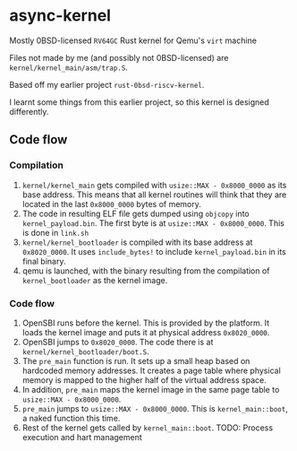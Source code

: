 # async-kernel

Mostly 0BSD-licensed `RV64GC` Rust kernel for Qemu's `virt` machine

Files not made by me (and possibly not 0BSD-licensed) are `kernel/kernel_main/asm/trap.S`.

Based off my earlier project `rust-0bsd-riscv-kernel`.

I learnt some things from this earlier project, so this kernel is designed differently.

## Code flow

### Compilation

1. `kernel/kernel_main` gets compiled with `usize::MAX - 0x8000_0000` as its base address. This means that all
kernel routines will think that they are located in the last `0x8000_0000` bytes of memory.
2. The code in resulting ELF file gets dumped using `objcopy` into `kernel_payload.bin`. The first byte is at `usize::MAX - 0x8000_0000`. This is done in `link.sh`
3. `kernel/kernel_bootloader` is compiled with its base address at `0x8020_0000`. It uses `include_bytes!` to include `kernel_payload.bin` in its final binary.
4. qemu is launched, with the binary resulting from the compilation of `kernel_bootloader` as the kernel image.

### Code flow

1. OpenSBI runs before the kernel. This is provided by the platform. It loads the kernel image and puts it at physical address `0x8020_0000`.
2. OpenSBI jumps to `0x8020_0000`. The code there is at `kernel/kernel_bootloader/boot.S`.
3. The `pre_main` function is run. It sets up a small heap based on hardcoded memory addresses. It creates a page table where physical memory is mapped to the higher half of the virtual address space.
4. In addition, `pre_main` maps the kernel image in the same page table to `usize::MAX - 0x8000_0000`.
5. `pre_main` jumps to `usize::MAX - 0x8000_0000`. This is `kernel_main::boot`, a naked function this time.
6. Rest of the kernel gets called by `kernel_main::boot`. TODO: Process execution and hart management

